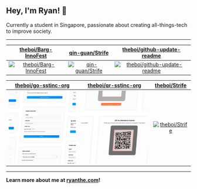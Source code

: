 ## Hey, I'm Ryan! 👋

Currently a student in Singapore, passionate about creating all-things-tech to improve society.

---

| [theboi/Barg-InnoFest](https://github.com/theboi/Barg-InnoFest) | [qin-guan/Strife](https://github.com/qin-guan/Strife) | [theboi/github-update-readme](https://github.com/theboi/github-update-readme) |
| :-: | :-: | :-: |
| <a href="https://github.com/theboi/Barg-InnoFest"><img src="https://github.com/theboi/theboi/raw/master/DISPLAY.jpg" alt="theboi/Barg-InnoFest" title="theboi/Barg-InnoFest" width="200" height="200"></a> | <a href="https://github.com/qin-guan/Strife"><img src="https://github.com/theboi/theboi/raw/master/DISPLAY.jpg" alt="qin-guan/Strife" title="qin-guan/Strife" width="200" height="200"></a> | <a href="https://github.com/theboi/github-update-readme"><img src="https://github.com/theboi/github-update-readme/raw/master/DISPLAY.jpg" alt="theboi/github-update-readme" title="theboi/github-update-readme" width="200" height="200"></a> |

| [theboi/go-sstinc-org](https://github.com/theboi/go-sstinc-org) | [theboi/qr-sstinc-org](https://github.com/theboi/qr-sstinc-org) | [theboi/Strife](https://github.com/theboi/Strife) |
| :-: | :-: | :-: |
| <a href="https://github.com/theboi/go-sstinc-org"><img src="https://github.com/theboi/go-sstinc-org/raw/master/DISPLAY.jpg" alt="theboi/go-sstinc-org" title="theboi/go-sstinc-org" width="200" height="200"></a> | <a href="https://github.com/theboi/qr-sstinc-org"><img src="https://github.com/theboi/qr-sstinc-org/raw/master/DISPLAY.jpg" alt="theboi/qr-sstinc-org" title="theboi/qr-sstinc-org" width="200" height="200"></a> | <a href="https://github.com/theboi/Strife"><img src="https://github.com/theboi/theboi/raw/master/DISPLAY.jpg" alt="theboi/Strife" title="theboi/Strife" width="200" height="200"></a> |



---

**Learn more about me at [ryanthe.com](https://www.ryanthe.com)!**